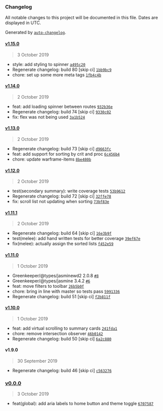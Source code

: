 ### Changelog

All notable changes to this project will be documented in this file. Dates are displayed in UTC.

Generated by [`auto-changelog`](https://github.com/CookPete/auto-changelog).

#### [v1.15.0](https://github.com/codemastermick/FrameTracker/compare/v1.14.0...v1.15.0)

> 3 October 2019

- style: add styling to spinner [`a495c20`](https://github.com/codemastermick/FrameTracker/commit/a495c20ecf2a1687c12c79b52bb5f6c26acad789)
- Regenerate changelog: build 80 [skip ci] [`1bb9bc9`](https://github.com/codemastermick/FrameTracker/commit/1bb9bc9f1146bd6b348db2d6362c90d83c654e8d)
- chore: set up some more meta tags [`1fb4c4b`](https://github.com/codemastermick/FrameTracker/commit/1fb4c4bab4b6a8c1f6f0d4cfd2c820f4cfe9f31f)

#### [v1.14.0](https://github.com/codemastermick/FrameTracker/compare/v1.13.0...v1.14.0)

> 2 October 2019

- feat: add loading spinner between routes [`932b36e`](https://github.com/codemastermick/FrameTracker/commit/932b36ecab75b1774a28e51f7e2c1373ec97c055)
- Regenerate changelog: build 74 [skip ci] [`9330c02`](https://github.com/codemastermick/FrameTracker/commit/9330c028cf20a54ba2274dbb6ab521336be16839)
- fix: flex was not being used [`3a1b524`](https://github.com/codemastermick/FrameTracker/commit/3a1b52441ac2f0ab790e2225d6c2f5616dce914f)

#### [v1.13.0](https://github.com/codemastermick/FrameTracker/compare/v1.12.0...v1.13.0)

> 2 October 2019

- Regenerate changelog: build 73 [skip ci] [`d9663fc`](https://github.com/codemastermick/FrameTracker/commit/d9663fcb1b5007c274608456af211872abe9fff4)
- feat: add support for sorting by crit and proc [`6c456b4`](https://github.com/codemastermick/FrameTracker/commit/6c456b4d7fb90992cba3929df9aa710a7c0d5e0b)
- chore: update warframe-items [`8be480b`](https://github.com/codemastermick/FrameTracker/commit/8be480bc7fc4c031b826b4cdae0a99586afac82c)

#### [v1.12.0](https://github.com/codemastermick/FrameTracker/compare/v1.11.1...v1.12.0)

> 2 October 2019

- test(secondary summary): write coverage tests [`53b9612`](https://github.com/codemastermick/FrameTracker/commit/53b96124f78d335b4266e9fafa22eb47288edf42)
- Regenerate changelog: build 72 [skip ci] [`32ffe78`](https://github.com/codemastermick/FrameTracker/commit/32ffe78e26a25c89898f3d82f5e57b1b94208e77)
- fix: scroll list not updating when sorting [`73bf83e`](https://github.com/codemastermick/FrameTracker/commit/73bf83ebaac579c4866c1181afb68d0a7242c727)

#### [v1.11.1](https://github.com/codemastermick/FrameTracker/compare/v1.11.0...v1.11.1)

> 2 October 2019

- Regenerate changelog: build 64 [skip ci] [`16e3b9f`](https://github.com/codemastermick/FrameTracker/commit/16e3b9f4e1126023c9894c2f0201c8a66bd43dc3)
- test(melee): add hand written tests for better coverage [`39ef67e`](https://github.com/codemastermick/FrameTracker/commit/39ef67e8f26f58069c56010169dfac5f698441d9)
- fix(melee): actually assign the sorted lists [`f452e59`](https://github.com/codemastermick/FrameTracker/commit/f452e5913afdd228620f3208b843bea8537f4bc1)

#### [v1.11.0](https://github.com/codemastermick/FrameTracker/compare/v1.10.0...v1.11.0)

> 1 October 2019

- Greenkeeper/@types/jasminewd2 2.0.8 [`#8`](https://github.com/codemastermick/FrameTracker/pull/8)
- Greenkeeper/@types/jasmine 3.4.2 [`#6`](https://github.com/codemastermick/FrameTracker/pull/6)
- feat: move filters to toolbar [`26b5b0f`](https://github.com/codemastermick/FrameTracker/commit/26b5b0f1ded6621040a70366c4341667839f1997)
- chore: bring in line with master so tests pass [`5991336`](https://github.com/codemastermick/FrameTracker/commit/5991336f079e5384052b14780ae9260f74c0f56c)
- Regenerate changelog: build 51 [skip ci] [`f2b811f`](https://github.com/codemastermick/FrameTracker/commit/f2b811ff46f23bde17ef79f5182885c8147a7815)

#### [v1.10.0](https://github.com/codemastermick/FrameTracker/compare/v1.9.0...v1.10.0)

> 1 October 2019

- feat: add virtual scrolling to summary cards [`241fda1`](https://github.com/codemastermick/FrameTracker/commit/241fda1de5701e43ed9136aa4bb1133c08255bc3)
- chore: remove intersection observer [`46b0142`](https://github.com/codemastermick/FrameTracker/commit/46b0142712eb8b90d4877d2ba7a3d92dcfb2ec38)
- Regenerate changelog: build 50 [skip ci] [`6a2c880`](https://github.com/codemastermick/FrameTracker/commit/6a2c8804038d5e4951a5b25df25481d9678835b2)

#### v1.9.0

> 30 September 2019

- Regenerate changelog: build 46 [skip ci] [`c563276`](https://github.com/codemastermick/FrameTracker/commit/c5632768456cf696fab695980baf7e2753643c89)

### [v0.0.0](https://github.com/codemastermick/FrameTracker/compare/v1.15.0...v0.0.0)

> 3 October 2019

- feat(global): add aria labels to home button and theme toggle [`6707587`](https://github.com/codemastermick/FrameTracker/commit/670758774c41961a062f7ceb17f0828c57acefd1)
